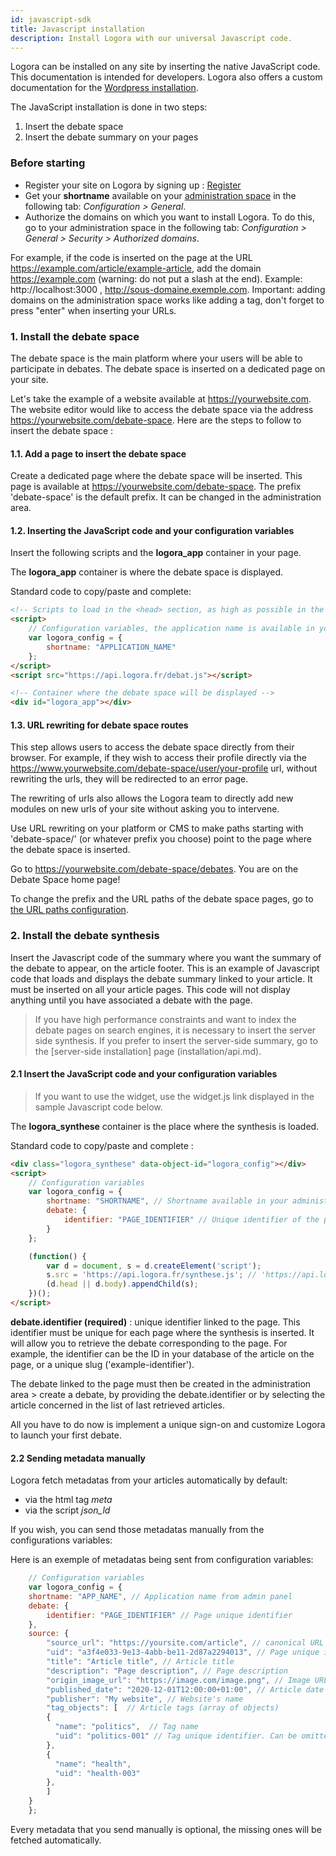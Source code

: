 ```yaml
---
id: javascript-sdk
title: Javascript installation
description: Install Logora with our universal Javascript code.
---
```


Logora can be installed on any site by inserting the native JavaScript code. This documentation is intended for developers. Logora also offers a custom documentation for the [Wordpress installation](installation/wordpress).

The JavaScript installation is done in two steps:
1. Insert the debate space
2. Insert the debate summary on your pages
	 
### Before starting 

- Register your site on Logora by signing up : [Register](https://logora.fr/signup)
- Get your **shortname** available on your [administration space](https://admin.logora.fr) in the following tab: *Configuration > General*.
- Authorize the domains on which you want to install Logora. To do this, go to your administration space in the following tab: *Configuration > General > Security > Authorized domains*.

For example, if the code is inserted on the page at the URL https://example.com/article/example-article, add the domain https://example.com (warning: do not put a slash at the end). Example: http://localhost:3000 , http://sous-domaine.exemple.com. Important: adding domains on the administration space works like adding a tag, don't forget to press "enter" when inserting your URLs.

### 1. Install the debate space

The debate space is the main platform where your users will be able to participate in debates. The debate space is inserted on a dedicated page on your site. 

Let's take the example of a website available at https://yourwebsite.com. The website editor would like to access the debate space via the address https://yourwebsite.com/debate-space. Here are the steps to follow to insert the debate space :

#### 1.1. Add a page to insert the debate space

Create a dedicated page where the debate space will be inserted. This page is available at https://yourwebsite.com/debate-space. The prefix 'debate-space' is the default prefix. It can be changed in the administration area.

#### 1.2. Inserting the JavaScript code and your configuration variables

Insert the following scripts and the **logora_app** container in your page. 

The **logora_app** container is where the debate space is displayed.

Standard code to copy/paste and complete: 

```html
<!-- Scripts to load in the <head> section, as high as possible in the page -->
<script>
    // Configuration variables, the application name is available in your administration panel
    var logora_config = {
        shortname: "APPLICATION_NAME"
    };
</script>
<script src="https://api.logora.fr/debat.js"></script>

<!-- Container where the debate space will be displayed -->
<div id="logora_app"></div>

```

#### 1.3. URL rewriting for debate space routes

This step allows users to access the debate space directly from their browser. 
For example, if they wish to access their profile directly via the https://www.yourwebsite.com/debate-space/user/your-profile url, without rewriting the urls, they will be redirected to an error page. 

The rewriting of urls also allows the Logora team to directly add new modules on new urls of your site without asking you to intervene. 

Use URL rewriting on your platform or CMS to make paths starting with 'debate-space/' (or whatever prefix you choose) point to the page where the debate space is inserted.

Go to https://yourwebsite.com/debate-space/debates. You are on the Debate Space home page!

To change the prefix and the URL paths of the debate space pages, go to [the URL paths configuration](configuration/routes.md).

### 2. Install the debate synthesis

Insert the Javascript code of the summary where you want the summary of the debate to appear, on the article footer. This is an example of Javascript code that loads and displays the debate summary linked to your article. It must be inserted on all your article pages. This code will not display anything until you have associated a debate with the page.

> If you have high performance constraints and want to index the debate pages on search engines, it is necessary to insert the server side synthesis. If you prefer to insert the server-side summary, go to the [server-side installation] page (installation/api.md).

#### 2.1 Insert the JavaScript code and your configuration variables

> If you want to use the widget, use the widget.js link displayed in the sample Javascript code below. 

The **logora_synthese** container is the place where the synthesis is loaded.

Standard code to copy/paste and complete :

```html
<div class="logora_synthese" data-object-id="logora_config"></div>
<script>
    // Configuration variables
    var logora_config = {
        shortname: "SHORTNAME", // Shortname available in your administration space
        debate: {
            identifier: "PAGE_IDENTIFIER" // Unique identifier of the page
        }
    };

    (function() {
        var d = document, s = d.createElement('script');
        s.src = 'https://api.logora.fr/synthese.js'; // 'https://api.logora.fr/widget.js' for the widget
        (d.head || d.body).appendChild(s);
    })();
</script>
```

**debate.identifier (required)** : unique identifier linked to the page. This identifier must be unique for each page where the synthesis is inserted. It will allow you to retrieve the debate corresponding to the page. For example, the identifier can be the ID in your database of the article on the page, or a unique slug ('example-identifier').

The debate linked to the page must then be created in the administration area > create a debate, by providing the debate.identifier or by selecting the article concerned in the list of last retrieved articles. 

All you have to do now is implement a unique sign-on and customize Logora to launch your first debate. 

#### 2.2 Sending metadata manually

Logora fetch metadatas from your articles automatically by default:
- via the html tag _meta_
- via the script _json_ld_

If you wish, you can send those metadatas manually from the configurations variables:

Here is an exemple of metadatas being sent from configuration variables:

```javascript
    // Configuration variables
    var logora_config = {
	shortname: "APP_NAME", // Application name from admin panel
	debate: {
	    identifier: "PAGE_IDENTIFIER" // Page unique identifier
	},
	source: {
	    "source_url": "https://yoursite.com/article", // canonical URL
	    "uid": "a3f4e033-9e13-4abb-be11-2d87a2294013", // Page unique identifier
	    "title": "Article title", // Article title
	    "description": "Page description", // Page description
	    "origin_image_url": "https://image.com/image.png", // Image URL
	    "published_date": "2020-12-01T12:00:00+01:00", // Article date of publishing (format ISO_8601)
	    "publisher": "My website", // Website's name
	    "tag_objects": [  // Article tags (array of objects)
		{ 
		  "name": "politics",  // Tag name
		  "uid": "politics-001" // Tag unique identifier. Can be omitted if name is already unique
		}, 
		{ 
		  "name": "health", 
		  "uid": "health-003" 
		},
	    ]
	}
    };
```

Every metadata that you send manually is optional, the missing ones will be fetched automatically.
